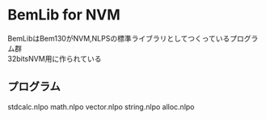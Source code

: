 # BemLib for NVM
BemLibはBem130がNVM,NLPSの標準ライブラリとしてつくっているプログラム群  
32bitsNVM用に作られている  

## プログラム
stdcalc.nlpo
math.nlpo
vector.nlpo
string.nlpo
alloc.nlpo